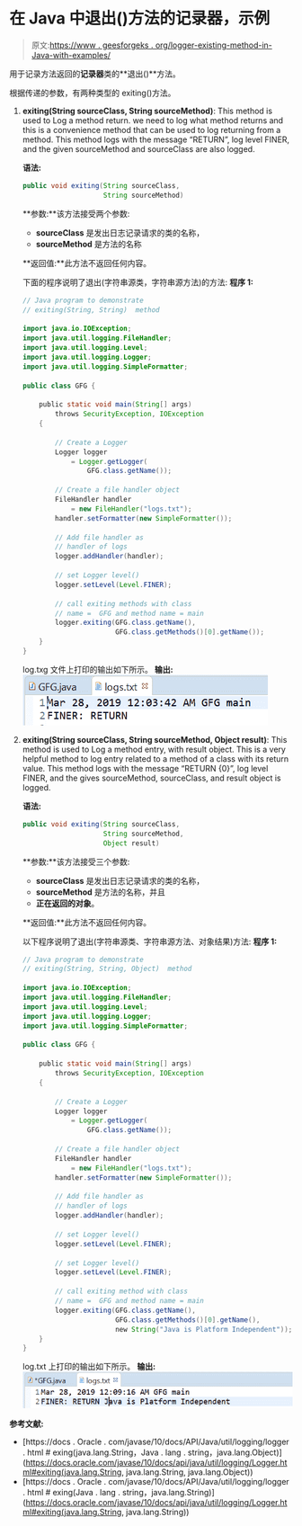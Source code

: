 # 在 Java 中退出()方法的记录器，示例

> 原文:[https://www . geesforgeks . org/logger-existing-method-in-Java-with-examples/](https://www.geeksforgeeks.org/logger-exiting-method-in-java-with-examples/)

用于记录方法返回的**记录器**类的**退出()**方法。

根据传递的参数，有两种类型的 exiting()方法。

1.  **exiting(String sourceClass, String sourceMethod)**: This method is used to Log a method return. we need to log what method returns and this is a convenience method that can be used to log returning from a method. This method logs with the message “RETURN”, log level FINER, and the given sourceMethod and sourceClass are also logged.

    **语法:**

    ```java
    public void exiting(String sourceClass,
                        String sourceMethod)

    ```

    **参数:**该方法接受两个参数:

    *   **sourceClass** 是发出日志记录请求的类的名称，
    *   **sourceMethod** 是方法的名称

    **返回值:**此方法不返回任何内容。

    下面的程序说明了退出(字符串源类，字符串源方法)的方法:
    **程序 1:**

    ```java
    // Java program to demonstrate
    // exiting(String, String)  method

    import java.io.IOException;
    import java.util.logging.FileHandler;
    import java.util.logging.Level;
    import java.util.logging.Logger;
    import java.util.logging.SimpleFormatter;

    public class GFG {

        public static void main(String[] args)
            throws SecurityException, IOException
        {

            // Create a Logger
            Logger logger
                = Logger.getLogger(
                    GFG.class.getName());

            // Create a file handler object
            FileHandler handler
                = new FileHandler("logs.txt");
            handler.setFormatter(new SimpleFormatter());

            // Add file handler as
            // handler of logs
            logger.addHandler(handler);

            // set Logger level()
            logger.setLevel(Level.FINER);

            // call exiting methods with class
            // name =  GFG and method name = main
            logger.exiting(GFG.class.getName(),
                           GFG.class.getMethods()[0].getName());
        }
    }
    ```

    log.txg 文件上打印的输出如下所示。
    **输出:**
    ![](img/ddcd44a676f770494736395932fd6a89.png)

2.  **exiting(String sourceClass, String sourceMethod, Object result)**: This method is used to Log a method entry, with result object. This is a very helpful method to log entry related to a method of a class with its return value. This method logs with the message “RETURN {0}”, log level FINER, and the gives sourceMethod, sourceClass, and result object is logged.

    **语法:**

    ```java
    public void exiting(String sourceClass,
                        String sourceMethod,
                        Object result)

    ```

    **参数:**该方法接受三个参数:

    *   **sourceClass** 是发出日志记录请求的类的名称，
    *   **sourceMethod** 是方法的名称，并且
    *   **正在返回的对象**。

    **返回值:**此方法不返回任何内容。

    以下程序说明了退出(字符串源类、字符串源方法、对象结果)方法:
    **程序 1:**

    ```java
    // Java program to demonstrate
    // exiting(String, String, Object)  method

    import java.io.IOException;
    import java.util.logging.FileHandler;
    import java.util.logging.Level;
    import java.util.logging.Logger;
    import java.util.logging.SimpleFormatter;

    public class GFG {

        public static void main(String[] args)
            throws SecurityException, IOException
        {

            // Create a Logger
            Logger logger
                = Logger.getLogger(
                    GFG.class.getName());

            // Create a file handler object
            FileHandler handler
                = new FileHandler("logs.txt");
            handler.setFormatter(new SimpleFormatter());

            // Add file handler as
            // handler of logs
            logger.addHandler(handler);

            // set Logger level()
            logger.setLevel(Level.FINER);

            // set Logger level()
            logger.setLevel(Level.FINER);

            // call exiting method with class
            // name =  GFG and method name = main
            logger.exiting(GFG.class.getName(),
                           GFG.class.getMethods()[0].getName(),
                           new String("Java is Platform Independent"));
        }
    }
    ```

    log.txt 上打印的输出如下所示。
    **输出:**
    ![](img/e811be8b352d62f1576d27a6d516d13d.png)

**参考文献:**

*   [https://docs . Oracle . com/javase/10/docs/API/Java/util/logging/logger . html # exing(java.lang.String，Java . lang . string，java.lang.Object)](https://docs.oracle.com/javase/10/docs/api/java/util/logging/Logger.html#exiting(java.lang.String, java.lang.String, java.lang.Object))
*   [https://docs . Oracle . com/javase/10/docs/API/Java/util/logging/logger . html # exing(Java . lang . string，java.lang.String)](https://docs.oracle.com/javase/10/docs/api/java/util/logging/Logger.html#exiting(java.lang.String, java.lang.String))